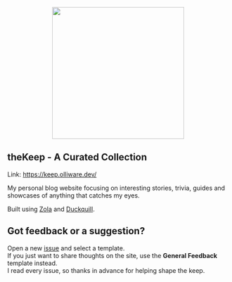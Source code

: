 <p align="center">
  <img src="https://github.com/user-attachments/assets/15d0d062-a25c-4d02-a7dd-82fb6c9951c2" width="300" />
</p>

## theKeep - A Curated Collection

Link: https://keep.olliware.dev/

My personal blog website focusing on interesting stories, trivia, guides and showcases of anything that catches my eyes.

Built using [Zola](https://www.getzola.org/) and [Duckquill](https://www.getzola.org/themes/duckquill/).

## Got feedback or a suggestion?

Open a new [issue](https://github.com/OlliWare/theKeep/issues) and select a template.  
If you just want to share thoughts on the site, use the **General Feedback** template instead.  
I read every issue, so thanks in advance for helping shape the keep.
